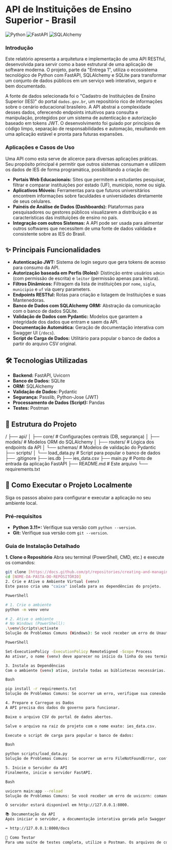 # API de Instituições de Ensino Superior - Brasil

![Python](https://img.shields.io/badge/Python-3.11+-blue?style=for-the-badge&logo=python&logoColor=white)
![FastAPI](https://img.shields.io/badge/FastAPI-0.100+-green?style=for-the-badge&logo=fastapi&logoColor=white)
![SQLAlchemy](https://img.shields.io/badge/SQLAlchemy-2.0+-red?style=for-the-badge&logo=sqlalchemy&logoColor=white)

### **Introdução**

Este relatório apresenta a arquitetura e implementação de uma API RESTful, desenvolvida para servir como a base estrutural de uma aplicação de software moderna. O projeto, parte da "Entrega 1", utiliza o ecossistema tecnológico de Python com FastAPI, SQLAlchemy e SQLite para transformar um conjunto de dados públicos em um serviço web interativo, seguro e bem documentado.

A fonte de dados selecionada foi o "Cadastro de Instituições de Ensino Superior (IES)" do portal `dados.gov.br`, um repositório rico de informações sobre o cenário educacional brasileiro. A API abstrai a complexidade desses dados, oferecendo endpoints intuitivos para consulta e manipulação, protegidos por um sistema de autenticação e autorização baseado em tokens JWT. O desenvolvimento foi guiado por princípios de código limpo, separação de responsabilidades e automação, resultando em uma aplicação estável e pronta para futuras expansões.

### **Aplicações e Casos de Uso**

Uma API como esta serve de alicerce para diversas aplicações práticas. Seu propósito principal é permitir que outros sistemas consumam e utilizem os dados de IES de forma programática, possibilitando a criação de:

* **Portais Web Educacionais:** Sites que permitem a estudantes pesquisar, filtrar e comparar instituições por estado (UF), município, nome ou sigla.
* **Aplicativos Móveis:** Ferramentas para que futuros universitários encontrem informações sobre faculdades e universidades diretamente de seus celulares.
* **Painéis de Análise de Dados (Dashboards):** Plataformas para pesquisadores ou gestores públicos visualizarem a distribuição e as características das instituições de ensino no país.
* **Integração com outros Sistemas:** A API pode ser usada para alimentar outros softwares que necessitem de uma fonte de dados validada e consistente sobre as IES do Brasil.

## ✨ Principais Funcionalidades

* **Autenticação JWT:** Sistema de login seguro que gera tokens de acesso para consumo da API.
* **Autorização baseada em Perfis (Roles):** Distinção entre usuários `admin` (com permissão de escrita) e `leitor` (permissão apenas para leitura).
* **Filtros Dinâmicos:** Filtragem da lista de instituições por `nome`, `sigla`, `municipio` e `uf` via query parameters.
* **Endpoints RESTful:** Rotas para criação e listagem de Instituições e suas Mantenedoras.
* **Banco de Dados com SQLAlchemy ORM:** Abstração da comunicação com o banco de dados SQLite.
* **Validação de Dados com Pydantic:** Modelos que garantem a integridade dos dados que entram e saem da API.
* **Documentação Automática:** Geração de documentação interativa com Swagger UI (`/docs`).
* **Script de Carga de Dados:** Utilitário para popular o banco de dados a partir do arquivo CSV original.

## 🛠️ Tecnologias Utilizadas

* **Backend:** FastAPI, Uvicorn
* **Banco de Dados:** SQLite
* **ORM:** SQLAlchemy
* **Validação de Dados:** Pydantic
* **Segurança:** Passlib, Python-Jose (JWT)
* **Processamento de Dados (Script):** Pandas
* **Testes:** Postman

## 📂 Estrutura do Projeto

/
├── api/
│   ├── core/         # Configurações centrais (DB, segurança)
│   ├── models/       # Modelos ORM do SQLAlchemy
│   ├── routers/      # Lógica dos endpoints da API
│   └── schemas/      # Modelos de validação do Pydantic
├── scripts/
│   └── load_data.py  # Script para popular o banco de dados
├── .gitignore
├── ies.db
├── ies_data.csv
├── main.py           # Ponto de entrada da aplicação FastAPI
├── README.md         # Este arquivo
└── requirements.txt


## 🚀 Como Executar o Projeto Localmente

Siga os passos abaixo para configurar e executar a aplicação no seu ambiente local.

### **Pré-requisitos**
* **Python 3.11+:** Verifique sua versão com `python --version`.
* **Git:** Verifique sua versão com `git --version`.

### **Guia de Instalação Detalhado**

**1. Clone o Repositório**
Abra seu terminal (PowerShell, CMD, etc.) e execute os comandos:
```bash
git clone [https://docs.github.com/pt/repositories/creating-and-managing-repositories/quickstart-for-repositories](https://docs.github.com/pt/repositories/creating-and-managing-repositories/quickstart-for-repositories)
cd [NOME-DA-PASTA-DO-REPOSITÓRIO]
2. Crie e Ative o Ambiente Virtual (venv)
Este passo cria uma "caixa" isolada para as dependências do projeto.

PowerShell

# 1. Crie o ambiente
python -m venv venv

# 2. Ative o ambiente
# No Windows (PowerShell):
.\venv\Scripts\activate
Solução de Problemas Comuns (Windows): Se você receber um erro de UnauthorizedAccess ou "execução de scripts foi desabilitada", execute o seguinte comando uma vez para permitir a ativação e tente novamente:

PowerShell

Set-ExecutionPolicy -ExecutionPolicy RemoteSigned -Scope Process
Ao ativar, o nome (venv) deve aparecer no início da linha do seu terminal.

3. Instale as Dependências
Com o ambiente (venv) ativo, instale todas as bibliotecas necessárias.

Bash

pip install -r requirements.txt
Solução de Problemas Comuns: Se ocorrer um erro, verifique sua conexão com a internet. Ocasionalmente, pode ser necessário instalar as "Microsoft C++ Build Tools" se alguma biblioteca exigir compilação.

4. Prepare e Carregue os Dados
A API precisa dos dados do governo para funcionar.

Baixe o arquivo CSV do portal de dados abertos.

Salve o arquivo na raiz do projeto com o nome exato: ies_data.csv.

Execute o script de carga para popular o banco de dados:

Bash

python scripts/load_data.py
Solução de Problemas Comuns: Se ocorrer um erro FileNotFoundError, confirme que o arquivo ies_data.csv está na pasta raiz e com o nome correto. Se ocorrer um KeyError, verifique se o delimitador (separador) no script corresponde ao do arquivo (vírgula ou ponto e vírgula).

5. Inicie o Servidor da API
Finalmente, inicie o servidor FastAPI.

Bash

uvicorn main:app --reload
Solução de Problemas Comuns: Se você receber um erro de uvicorn: comando não encontrado, significa que seu ambiente virtual não está ativo. Volte para o Passo 2 e ative-o.

O servidor estará disponível em http://127.0.0.1:8000.

📚 Documentação da API
Após iniciar o servidor, a documentação interativa gerada pelo Swagger UI estará disponível em:

➡️ http://127.0.0.1:8000/docs

🧪 Como Testar
Para uma suíte de testes completa, utilize o Postman. Os arquivos de coleção e ambiente (.json) devem ser importados no aplicativo para executar o fluxo de testes que valida a criação de usuários, login, acesso a rotas públicas e o bloqueio de acesso a rotas protegidas.
